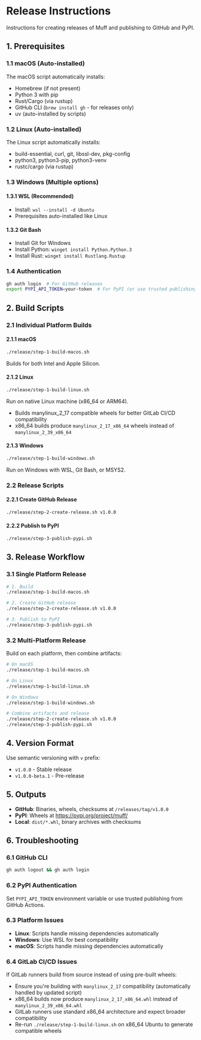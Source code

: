# Release Instructions

Instructions for creating releases of Muff and publishing to GitHub and PyPI.

## 1. Prerequisites

### 1.1 macOS (Auto-installed)
The macOS script automatically installs:
- Homebrew (if not present)
- Python 3 with pip
- Rust/Cargo (via rustup)
- GitHub CLI (`brew install gh` - for releases only)
- uv (auto-installed by scripts)

### 1.2 Linux (Auto-installed)
The Linux script automatically installs:
- build-essential, curl, git, libssl-dev, pkg-config
- python3, python3-pip, python3-venv
- rustc/cargo (via rustup)

### 1.3 Windows (Multiple options)

#### 1.3.1 WSL (Recommended)
- Install: `wsl --install -d Ubuntu`
- Prerequisites auto-installed like Linux

#### 1.3.2 Git Bash
- Install Git for Windows
- Install Python: `winget install Python.Python.3`
- Install Rust: `winget install Rustlang.Rustup`

### 1.4 Authentication
```bash
gh auth login  # For GitHub releases
export PYPI_API_TOKEN=your-token  # For PyPI (or use trusted publishing)
```

## 2. Build Scripts

### 2.1 Individual Platform Builds

#### 2.1.1 macOS
```bash
./release/step-1-build-macos.sh
```
Builds for both Intel and Apple Silicon.

#### 2.1.2 Linux
```bash
./release/step-1-build-linux.sh
```
Run on native Linux machine (x86_64 or ARM64).
- Builds manylinux_2_17 compatible wheels for better GitLab CI/CD compatibility
- x86_64 builds produce `manylinux_2_17_x86_64` wheels instead of `manylinux_2_39_x86_64`

#### 2.1.3 Windows
```bash
./release/step-1-build-windows.sh
```
Run on Windows with WSL, Git Bash, or MSYS2.

### 2.2 Release Scripts

#### 2.2.1 Create GitHub Release
```bash
./release/step-2-create-release.sh v1.0.0
```

#### 2.2.2 Publish to PyPI
```bash
./release/step-3-publish-pypi.sh
```

## 3. Release Workflow

### 3.1 Single Platform Release
```bash
# 1. Build
./release/step-1-build-macos.sh

# 2. Create GitHub release
./release/step-2-create-release.sh v1.0.0

# 3. Publish to PyPI
./release/step-3-publish-pypi.sh
```

### 3.2 Multi-Platform Release
Build on each platform, then combine artifacts:

```bash
# On macOS
./release/step-1-build-macos.sh

# On Linux
./release/step-1-build-linux.sh

# On Windows
./release/step-1-build-windows.sh

# Combine artifacts and release
./release/step-2-create-release.sh v1.0.0
./release/step-3-publish-pypi.sh
```

## 4. Version Format

Use semantic versioning with `v` prefix:
- `v1.0.0` - Stable release
- `v1.0.0-beta.1` - Pre-release

## 5. Outputs

- **GitHub**: Binaries, wheels, checksums at `/releases/tag/v1.0.0`
- **PyPI**: Wheels at https://pypi.org/project/muff/
- **Local**: `dist/*.whl`, binary archives with checksums

## 6. Troubleshooting

### 6.1 GitHub CLI
```bash
gh auth logout && gh auth login
```

### 6.2 PyPI Authentication
Set `PYPI_API_TOKEN` environment variable or use trusted publishing from GitHub Actions.

### 6.3 Platform Issues
- **Linux**: Scripts handle missing dependencies automatically
- **Windows**: Use WSL for best compatibility
- **macOS**: Scripts handle missing dependencies automatically

### 6.4 GitLab CI/CD Issues
If GitLab runners build from source instead of using pre-built wheels:
- Ensure you're building with `manylinux_2_17` compatibility (automatically handled by updated script)
- x86_64 builds now produce `manylinux_2_17_x86_64.whl` instead of `manylinux_2_39_x86_64.whl`
- GitLab runners use standard x86_64 architecture and expect broader compatibility
- Re-run `./release/step-1-build-linux.sh` on x86_64 Ubuntu to generate compatible wheels